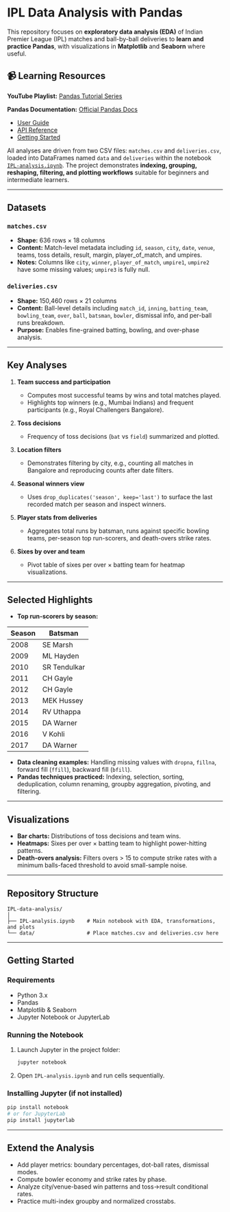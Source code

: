 # IPL Data Analysis with Pandas

This repository focuses on **exploratory data analysis (EDA)** of Indian Premier League (IPL) matches and ball-by-ball deliveries to **learn and practice Pandas**, with visualizations in **Matplotlib** and **Seaborn** where useful.

## 📹 Learning Resources

**YouTube Playlist:** [Pandas Tutorial Series](https://youtube.com/playlist?list=PLKnIA16_RmvbR85fgbfVRKOiMokUKVupy&si=dPAmRaWZvm5LanrA)

**Pandas Documentation:** [Official Pandas Docs](https://pandas.pydata.org/docs/)
- [User Guide](https://pandas.pydata.org/docs/user_guide/index.html)
- [API Reference](https://pandas.pydata.org/docs/reference/index.html)
- [Getting Started](https://pandas.pydata.org/docs/getting_started/index.html)

All analyses are driven from two CSV files: `matches.csv` and `deliveries.csv`, loaded into DataFrames named `data` and `deliveries` within the notebook [`IPL-analysis.ipynb`](IPL-analysis.ipynb). The project demonstrates **indexing, grouping, reshaping, filtering, and plotting workflows** suitable for beginners and intermediate learners.

---

## Datasets

### `matches.csv`
- **Shape:** 636 rows × 18 columns
- **Content:** Match-level metadata including `id`, `season`, `city`, `date`, `venue`, teams, toss details, result, margin, player_of_match, and umpires.
- **Notes:** Columns like `city`, `winner`, `player_of_match`, `umpire1`, `umpire2` have some missing values; `umpire3` is fully null.

### `deliveries.csv`
- **Shape:** 150,460 rows × 21 columns
- **Content:** Ball-level details including `match_id`, `inning`, `batting_team`, `bowling_team`, `over`, `ball`, `batsman`, `bowler`, dismissal info, and per-ball runs breakdown.
- **Purpose:** Enables fine-grained batting, bowling, and over-phase analysis.

---

## Key Analyses

1. **Team success and participation**
   - Computes most successful teams by wins and total matches played.
   - Highlights top winners (e.g., Mumbai Indians) and frequent participants (e.g., Royal Challengers Bangalore).

2. **Toss decisions**
   - Frequency of toss decisions (`bat` vs `field`) summarized and plotted.

3. **Location filters**
   - Demonstrates filtering by city, e.g., counting all matches in Bangalore and reproducing counts after date filters.

4. **Seasonal winners view**
   - Uses `drop_duplicates('season', keep='last')` to surface the last recorded match per season and inspect winners.

5. **Player stats from deliveries**
   - Aggregates total runs by batsman, runs against specific bowling teams, per-season top run-scorers, and death-overs strike rates.

6. **Sixes by over and team**
   - Pivot table of sixes per over × batting team for heatmap visualizations.

---

## Selected Highlights

- **Top run-scorers by season:**

| Season | Batsman       |
|--------|---------------|
| 2008   | SE Marsh      |
| 2009   | ML Hayden     |
| 2010   | SR Tendulkar  |
| 2011   | CH Gayle      |
| 2012   | CH Gayle      |
| 2013   | MEK Hussey    |
| 2014   | RV Uthappa    |
| 2015   | DA Warner     |
| 2016   | V Kohli       |
| 2017   | DA Warner     |

- **Data cleaning examples:** Handling missing values with `dropna`, `fillna`, forward fill (`ffill`), backward fill (`bfill`).
- **Pandas techniques practiced:** Indexing, selection, sorting, deduplication, column renaming, groupby aggregation, pivoting, and filtering.

---

## Visualizations

- **Bar charts:** Distributions of toss decisions and team wins.
- **Heatmaps:** Sixes per over × batting team to highlight power-hitting patterns.
- **Death-overs analysis:** Filters overs > 15 to compute strike rates with a minimum balls-faced threshold to avoid small-sample noise.

---

## Repository Structure

```
IPL-data-analysis/
│
├── IPL-analysis.ipynb    # Main notebook with EDA, transformations, and plots
└── data/                 # Place matches.csv and deliveries.csv here
```

---

## Getting Started

### Requirements
- Python 3.x
- Pandas
- Matplotlib & Seaborn
- Jupyter Notebook or JupyterLab

### Running the Notebook
1. Launch Jupyter in the project folder:
   ```bash
   jupyter notebook
   ```
2. Open `IPL-analysis.ipynb` and run cells sequentially.

### Installing Jupyter (if not installed)
```bash
pip install notebook
# or for JupyterLab
pip install jupyterlab
```

---


## Extend the Analysis

- Add player metrics: boundary percentages, dot-ball rates, dismissal modes.
- Compute bowler economy and strike rates by phase.
- Analyze city/venue-based win patterns and toss→result conditional rates.
- Practice multi-index groupby and normalized crosstabs.
